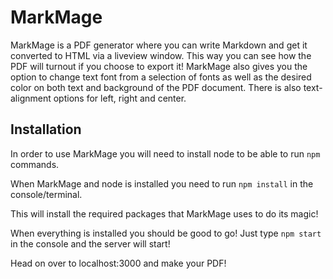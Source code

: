 # MarkMage

MarkMage is a PDF generator where you can write Markdown and get it converted to HTML via a liveview window. This way you can see how the PDF will turnout if you choose to export it! MarkMage also gives you the option to change text font from a selection of fonts as well as the desired color on both text and background of the PDF document. There is also text-alignment options for left, right and center.

## Installation

In order to use MarkMage you will need to install node to be able to run `npm` commands.

When MarkMage and node is installed you need to run `npm install` in the console/terminal.

This will install the required packages that MarkMage uses to do its magic!

When everything is installed you should be good to go! Just type `npm start` in the console and the server will start!

Head on over to localhost:3000 and make your PDF!
